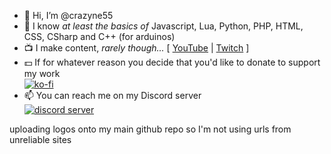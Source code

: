 - 👋 Hi, I’m @crazyne55
- 📜 I know *at least the basics of* Javascript, Lua, Python, PHP, HTML, CSS, CSharp and C++ (for arduinos)
- 📺 I make content, *rarely though...* \[ [YouTube](https://www.youtube.com/channel/UCv-kPLOqe308WUazNcSjxtQ) | [Twitch](https://www.twitch.tv/crazyne55) \]
- 💵 If for whatever reason you decide that you'd like to donate to support my work <br>
[![ko-fi](https://ko-fi.com/img/githubbutton_sm.svg)](https://ko-fi.com/O4O47D5CF)
- 📫 You can reach me on my Discord server <br> 
[![discord server](https://discord.com/assets/cb48d2a8d4991281d7a6a95d2f58195e.svg)](https://discord.gg/HCXTq73hfK)


uploading logos onto my main github repo so I'm not using urls from unreliable sites
